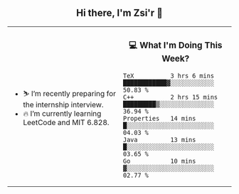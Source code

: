 <h2 align="center"> Hi there, I'm Zsi'r 👋 </h2>

<table>
    <tr>
        <td valign="center" width="50%">
            <ul>
                <li> ⛷️ I’m recently preparing for the internship interview.</li>
                <li> 🔥 I’m currently learning LeetCode and MIT 6.828.</li>
            </ul>
        </td>
       <td valign="top" width="50%">

<h3 align="center"> 💻 What I'm Doing This Week? </h3>

<!--START_SECTION:waka-->
```text
TeX          3 hrs 6 mins    ████████████▓░░░░░░░░░░░░   50.83 % 
C++          2 hrs 15 mins   █████████▒░░░░░░░░░░░░░░░   36.94 % 
Properties   14 mins         █░░░░░░░░░░░░░░░░░░░░░░░░   04.03 % 
Java         13 mins         █░░░░░░░░░░░░░░░░░░░░░░░░   03.65 % 
Go           10 mins         ▓░░░░░░░░░░░░░░░░░░░░░░░░   02.77 % 
```
<!--END_SECTION:waka-->
</td></tr>
</table>

